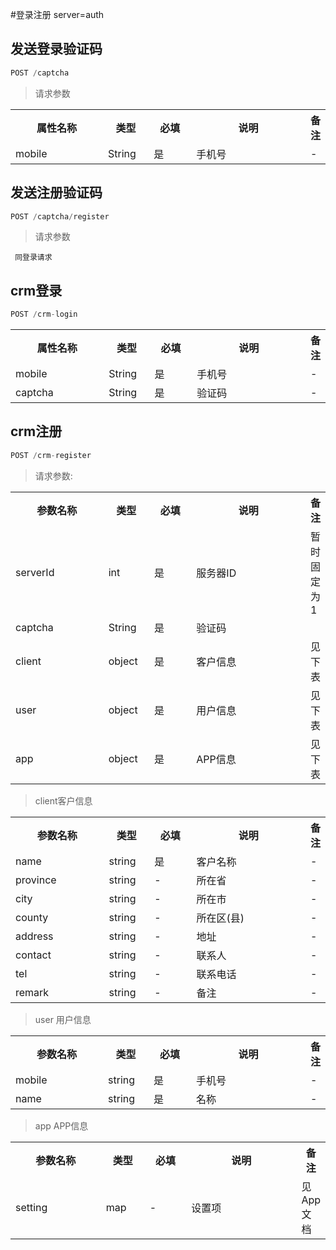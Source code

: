 #登录注册
server=auth

## 发送登录验证码

``` java 
POST /captcha
 ```  
> 请求参数
 <table>
     <tr>
         <th style="width:150px;">属性名称</th>
         <th style="width:60px;">类型</th>
         <th style="width:60px;">必填</th>
         <th style="width:200px;">说明</th>
         <th>备注</th>
     </tr>
     <tr>
         <td>mobile</td>
         <td>String</td>
         <td>是</td>
         <td>手机号</td>
         <td>-</td>
     </tr>
 </table>    
 
## 发送注册验证码 

``` java 
POST /captcha/register
 ```
   
> 请求参数  
 
     同登录请求  
  

## crm登录
``` java 
POST /crm-login
 ```  
<table>
     <tr>
         <th style="width:150px;">属性名称</th>
         <th style="width:60px;">类型</th>
         <th style="width:60px;">必填</th>
         <th style="width:200px;">说明</th>
         <th>备注</th>
     </tr>
     <tr>
         <td>mobile</td>
         <td>String</td>
         <td>是</td>
         <td>手机号</td>
         <td>-</td>
     </tr>
     <tr>
         <td>captcha</td>
         <td>String</td>
         <td>是</td>
         <td>验证码</td>
         <td>-</td>
     </tr>
 </table>    
 



## crm注册

``` java 
POST /crm-register
 ``` 
 > 请求参数: 
 <table>
     <tr>
         <th style="width:150px;">参数名称</th>
         <th style="width:60px;">类型</th>
         <th style="width:60px;">必填</th>
         <th style="width:200px;">说明</th>
         <th>备注</th>
     </tr>
     <tr>
         <td>serverId</td>
         <td>int</td>
         <td>是</td>
         <td>服务器ID</td>
         <td>暂时固定为1</td>
     </tr>
        <tr>
              <td>captcha</td>
              <td>String</td>
              <td>是</td>
              <td>验证码</td>
<td></td>
          </tr>
     <tr>
         <td>client</td>
         <td>object</td>
         <td>是</td>
         <td>客户信息</td>
         <td>见下表</td>
     </tr>
     <tr>
         <td>user</td>
         <td>object</td>
         <td>是</td>
         <td>用户信息</td>
         <td>见下表</td>
     </tr>
     <tr>
         <td>app</td>
         <td>object</td>
         <td>是</td>
         <td>APP信息</td>
         <td>见下表</td>
     </tr>
 </table>
 
 > client客户信息
 
 <table>
     <tr>
         <th style="width:150px;">参数名称</th>
         <th style="width:60px;">类型</th>
         <th style="width:60px;">必填</th>
         <th style="width:200px;">说明</th>
         <th>备注</th>
     </tr>
     <tr>
         <td>name</td>
         <td>string</td>
         <td>是</td>
         <td>客户名称</td>
         <td>-</td>
     </tr>
     <tr>
         <td>province</td>
         <td>string</td>
         <td>-</td>
         <td>所在省</td>
         <td>-</td>
     </tr>
     <tr>
         <td>city</td>
         <td>string</td>
         <td>-</td>
         <td>所在市</td>
         <td>-</td>
     </tr>
     <tr>
         <td>county</td>
         <td>string</td>
         <td>-</td>
         <td>所在区(县)</td>
         <td>-</td>
     </tr>
     <tr>
         <td>address</td>
         <td>string</td>
         <td>-</td>
         <td>地址</td>
         <td>-</td>
     </tr>
     <tr>
         <td>contact</td>
         <td>string</td>
         <td>-</td>
         <td>联系人</td>
         <td>-</td>
     </tr>
     <tr>
         <td>tel</td>
         <td>string</td>
         <td>-</td>
         <td>联系电话</td>
         <td>-</td>
     </tr>
     <tr>
         <td>remark</td>
         <td>string</td>
         <td>-</td>
         <td>备注</td>
         <td>-</td>
     </tr>
 </table>
 
 > user 用户信息
 
 <table>
     <tr>
         <th style="width:150px;">参数名称</th>
         <th style="width:60px;">类型</th>
         <th style="width:60px;">必填</th>
         <th style="width:200px;">说明</th>
         <th>备注</th>
     </tr>
     <tr>
         <td>mobile</td>
         <td>string</td>
         <td>是</td>
         <td>手机号</td>
         <td>-</td>
     </tr>
     <tr>
         <td>name</td>
         <td>string</td>
         <td>是</td>
         <td>名称</td>
         <td>-</td>
     </tr>
 </table>
 
 > app APP信息
 
 <table>
     <tr>
         <th style="width:150px;">参数名称</th>
         <th style="width:60px;">类型</th>
         <th style="width:60px;">必填</th>
         <th style="width:200px;">说明</th>
         <th>备注</th>
     </tr>
     <tr>
         <td>setting</td>
         <td>map</td>
         <td>-</td>
         <td>设置项</td>
         <td>见App文档</td>
     </tr>
 </table>